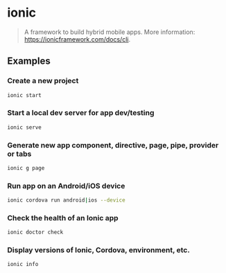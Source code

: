 # ionic

> A framework to build hybrid mobile apps. More information: <https://ionicframework.com/docs/cli>.

## Examples

### Create a new project

```bash
ionic start
```

### Start a local dev server for app dev/testing

```bash
ionic serve
```

### Generate new app component, directive, page, pipe, provider or tabs

```bash
ionic g page
```

### Run app on an Android/iOS device

```bash
ionic cordova run android|ios --device
```

### Check the health of an Ionic app

```bash
ionic doctor check
```

### Display versions of Ionic, Cordova, environment, etc.

```bash
ionic info
```
